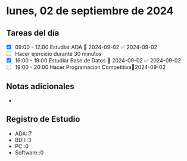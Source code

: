 # lunes, 02 de septiembre de 2024

## Tareas del día
- [x] 09:00 - 12:00 Estudiar ADA 📅 2024-09-02 ✅ 2024-09-02
- [ ] Hacer ejercicio durante 30 minutos
- [x] 16:00 - 19:00 Estudiar Base de Datos 📅 2024-09-02 ✅ 2024-09-02
- [ ] 19:00 - 20:00 Hacer Programacion Competitiva📅2024-09-02
## Notas adicionales
- 
## Registro de Estudio
- ADA::7
- BDII::3
- PC::0
- Software::0
